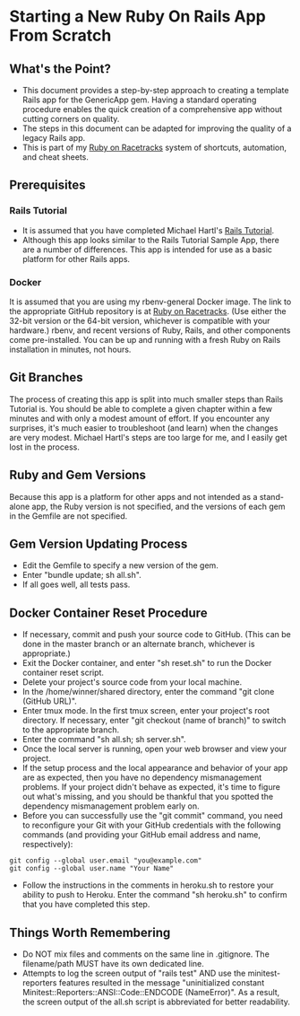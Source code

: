 # Starting a New Ruby On Rails App From Scratch

## What's the Point?
*  This document provides a step-by-step approach to creating a template Rails app for the GenericApp gem.  Having a standard operating procedure enables the quick creation of a comprehensive app without cutting corners on quality.
*  The steps in this document can be adapted for improving the quality of a legacy Rails app.
*  This is part of my [Ruby on Racetracks](http://www.rubyonracetracks.com/) system of shortcuts, automation, and cheat sheets.

## Prerequisites

### Rails Tutorial
*  It is assumed that you have completed Michael Hartl's [Rails Tutorial](https://www.railstutorial.org/).
*  Although this app looks similar to the Rails Tutorial Sample App, there are a number of differences.  This app is intended for use as a basic platform for other Rails apps.

### Docker
It is assumed that you are using my rbenv-general Docker image.  The link to the appropriate GitHub repository is at [Ruby on Racetracks](http://www.rubyonracetracks.com/).  (Use either the 32-bit version or the 64-bit version, whichever is compatible with your hardware.)  rbenv, and recent versions of Ruby, Rails, and other components come pre-installed.  You can be up and running with a fresh Ruby on Rails installation in minutes, not hours.

## Git Branches
The process of creating this app is split into much smaller steps than Rails Tutorial is.  You should be able to complete a given chapter within a few minutes and with only a modest amount of effort.  If you encounter any surprises, it's much easier to troubleshoot (and learn) when the changes are very modest.  Michael Hartl's steps are too large for me, and I easily get lost in the process.

## Ruby and Gem Versions
Because this app is a platform for other apps and not intended as a stand-alone app, the Ruby version is not specified, and the versions of each gem in the Gemfile are not specified.

## Gem Version Updating Process
*  Edit the Gemfile to specify a new version of the gem.
*  Enter "bundle update; sh all.sh".
*  If all goes well, all tests pass.

## Docker Container Reset Procedure
* If necessary, commit and push your source code to GitHub.  (This can be done in the master branch or an alternate branch, whichever is appropriate.)
* Exit the Docker container, and enter "sh reset.sh" to run the Docker container reset script.
* Delete your project's source code from your local machine.
* In the /home/winner/shared directory, enter the command "git clone (GitHub URL)".
* Enter tmux mode.  In the first tmux screen, enter your project's root directory.  If necessary, enter "git checkout (name of branch)" to switch to the appropriate branch.
* Enter the command "sh all.sh; sh server.sh".
* Once the local server is running, open your web browser and view your project.
* If the setup process and the local appearance and behavior of your app are as expected, then you have no dependency mismanagement problems.  If your project didn't behave as expected, it's time to figure out what's missing, and you should be thankful that you spotted the dependency mismanagement problem early on.
* Before you can successfully use the "git commit" command, you need to reconfigure your Git with your GitHub credentials with the following commands (and providing your GitHub email address and name, respectively):
```
git config --global user.email "you@example.com"
git config --global user.name "Your Name"
```
* Follow the instructions in the comments in heroku.sh to restore your ability to push to Heroku.  Enter the command "sh heroku.sh" to confirm that you have completed this step.

## Things Worth Remembering
* Do NOT mix files and comments on the same line in .gitignore.  The filename/path MUST have its own dedicated line.
* Attempts to log the screen output of "rails test" AND use the minitest-reporters features resulted in the message "uninitialized constant Minitest::Reporters::ANSI::Code::ENDCODE (NameError)".  As a result, the screen output of the all.sh script is abbreviated for better readability.
